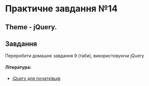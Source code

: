 # Практичне завдання №14

## Theme - jQuery.

## Завдання

Переробити домашнє завдання 9 (таби), використовуючи jQuery

#### Література:
- [jQuery для початківців](http://anton.shevchuk.name/javascript/jquery-for-beginners/)

<!-- ## Задание

Переделать домашнее задание 9 (табы), используя jQuery

#### Литература:
- [jQuery для начинающих](http://anton.shevchuk.name/javascript/jquery-for-beginners/) -->
